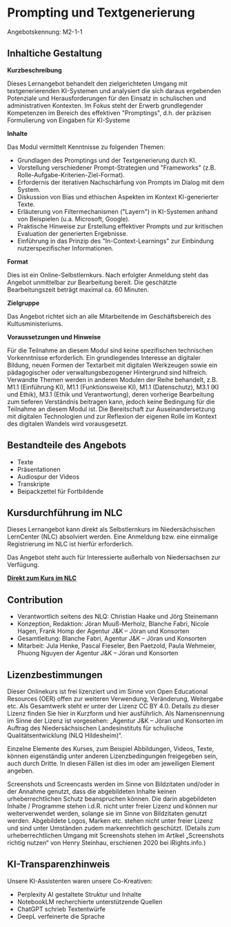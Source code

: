 # Prompting und Textgenerierung
Angebotskennung: M2-1-1 

## Inhaltiche Gestaltung

**Kurzbeschreibung**

Dieses Lernangebot behandelt den zielgerichteten Umgang mit textgenerierenden KI-Systemen und analysiert die sich daraus ergebenden Potenziale und Herausforderungen für den Einsatz in schulischen und administrativen Kontexten. Im Fokus steht der Erwerb grundlegender Kompetenzen im Bereich des effektiven "Promptings", d.h. der präzisen Formulierung von Eingaben für KI-Systeme

**Inhalte**

Das Modul vermittelt Kenntnisse zu folgenden Themen:

- Grundlagen des Promptings und der Textgenerierung durch KI.
- Vorstellung verschiedener Prompt-Strategien und "Frameworks" (z.B. Rolle-Aufgabe-Kriterien-Ziel-Format).
- Erfordernis der iterativen Nachschärfung von Prompts im Dialog mit dem System.
- Diskussion von Bias und ethischen Aspekten im Kontext KI-generierter Texte.
- Erläuterung von Filtermechanismen ("Layern") in KI-Systemen anhand von Beispielen (u.a. Microsoft, Google).
- Praktische Hinweise zur Erstellung effektiver Prompts und zur kritischen Evaluation der generierten Ergebnisse.
- Einführung in das Prinzip des "In-Context-Learnings" zur Einbindung nutzerspezifischer Informationen.

**Format**

Dies ist ein Online-Selbstlernkurs. Nach erfolgter Anmeldung steht das Angebot unmittelbar zur Bearbeitung bereit. Die geschätzte Bearbeitungszeit beträgt maximal ca. 60 Minuten.

**Zielgruppe**

Das Angebot richtet sich an alle Mitarbeitende im Geschäftsbereich des Kultusministeriums.

**Voraussetzungen und Hinweise**

Für die Teilnahme an diesem Modul sind keine spezifischen technischen Vorkenntnisse erforderlich. Ein grundlegendes Interesse an digitaler Bildung, neuen Formen der Textarbeit mit digitalen Werkzeugen sowie ein pädagogischer oder verwaltungsbezogener Hintergrund sind hilfreich. Verwandte Themen werden in anderen Modulen der Reihe behandelt, z.B. M1.1 (Einführung KI), M1.1 (Funktionsweise KI), M1.1 (Datenschutz), M3.1 (KI und Ethik), M3.1 (Ethik und Verantwortung), deren vorherige Bearbeitung zum tieferen Verständnis beitragen kann, jedoch keine Bedingung für die Teilnahme an diesem Modul ist. Die Bereitschaft zur Auseinandersetzung mit digitalen Technologien und zur Reflexion der eigenen Rolle im Kontext des digitalen Wandels wird vorausgesetzt.


## Bestandteile des Angebots

- Texte
- Präsentationen
- Audiospur der Videos
- Transkripte
- Beipackzettel für Fortbildende

## Kursdurchführung im NLC

Dieses Lernangebot kann direkt als Selbstlernkurs im Niedersächsischen LernCenter (NLC) absolviert werden. Eine Anmeldung bzw. eine einmalige Registrierung im NLC ist hierfür erforderlich.

Das Angebot steht auch für Interessierte außerhalb von Niedersachsen zur Verfügung.

**[Direkt zum Kurs im NLC](https://nlc.info/app/edb/event/49260)**

## Contribution

- Verantwortlich seitens des NLQ: Christian Haake und Jörg Steinemann 
- Konzeption, Redaktion: Jöran Muuß-Merholz, Blanche Fabri, Nicole Hagen, Frank Homp der Agentur J&K – Jöran und Konsorten
- Gesamtleitung: Blanche Fabri, Agentur J&K – Jöran und Konsorten
- Mitarbeit: Jula Henke, Pascal Fieseler, Ben Paetzold, Paula Wehmeier, Phuong Nguyen der Agentur J&K – Jöran und Konsorten

## Lizenzbestimmungen

Dieser Onlinekurs ist frei lizenziert und im Sinne von Open Educational Resources (OER) offen zur weiteren Verwendung, Veränderung, Weitergabe etc. Als Gesamtwerk steht er unter der Lizenz CC BY 4.0. Details zu dieser Lizenz finden Sie hier in Kurzform und hier ausführlich. Als Namensnennung im Sinne der Lizenz ist vorgesehen: „Agentur J&K – Jöran und Konsorten im Auftrag des Niedersächsischen Landesinstituts für schulische Qualitätsentwicklung (NLQ Hildesheim)“.

Einzelne Elemente des Kurses, zum Beispiel Abbildungen, Videos, Texte, können eigenständig unter anderen Lizenzbedingungen freigegeben sein, auch durch Dritte. In diesen Fällen ist dies im oder am jeweiligen Element angeben.

Screenshots und Screencasts werden im Sinne von Bildzitaten und/oder in der Annahme genutzt, dass die abgebildeten Inhalte keinen urheberrechtlichen Schutz beanspruchen können. Die darin abgebildeten Inhalte / Programme stehen i.d.R. nicht unter freier Lizenz und können nur weiterverwendet werden, solange sie im Sinne von Bildzitaten genutzt werden. Abgebildete Logos, Marken etc. stehen nicht unter freier Lizenz und sind unter Umständen zudem markenrechtlich geschützt. (Details zum urheberrechtlichen Umgang mit Screenshots stehen im Artikel „Screenshots richtig nutzen“ von Henry Steinhau, erschienen 2020 bei iRights.info.)

## KI-Transparenzhinweis

Unsere KI-Assistenten waren unsere Co-Kreativen:
- Perplexity AI gestaltete Struktur und Inhalte
- NotebookLM recherchierte unterstützende Quellen
- ChatGPT schrieb Textentwürfe
- DeepL verfeinerte die Sprache

